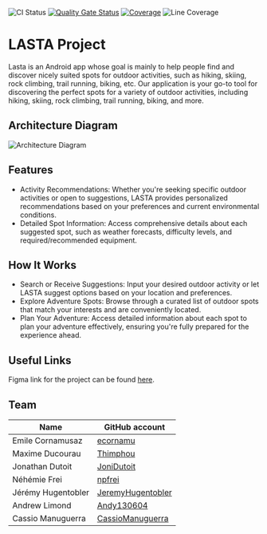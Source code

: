 ![CI Status](https://github.com/LASTA-OUTDOOR/lasta/actions/workflows/ci.yml/badge.svg)
[![Quality Gate Status](https://sonarcloud.io/api/project_badges/measure?project=LASTA-OUTDOOR_lasta&metric=alert_status)](https://sonarcloud.io/summary/new_code?id=LASTA-OUTDOOR_lasta)
[![Coverage](https://sonarcloud.io/api/project_badges/measure?project=LASTA-OUTDOOR_lasta&metric=coverage)](https://sonarcloud.io/summary/new_code?id=LASTA-OUTDOOR_lasta)
![Line Coverage](https://img.shields.io/badge/dynamic/json?url=https%3A%2F%2Fsonarcloud.io%2Fapi%2Fqualitygates%2Fproject_status%3FprojectKey%3DLASTA-OUTDOOR_lasta&query=%24.projectStatus.conditions%5B%3F(%40.metricKey%3D%3D'line_coverage')%5D.actualValue&suffix=%25&label=Line%20Coverage&link=https%3A%2F%2Fsonarcloud.io%2Fcomponent_measures%3Fmetric%3Dnew_line_coverage%26id%3DLASTA-OUTDOOR_lasta)



# LASTA Project

Lasta is an Android app whose goal is mainly to help people find and discover nicely suited spots for outdoor activities, such as hiking, skiing, rock climbing, trail running, biking, etc.
Our application is your go-to tool for discovering the perfect spots for a variety of outdoor activities, including hiking, skiing, rock climbing, trail running, biking, and more.
## Architecture Diagram

![Architecture Diagram](Architecture_diagram.jpg)
## Features

-   Activity Recommendations: Whether you're seeking specific outdoor activities or open to suggestions, LASTA provides personalized recommendations based on your preferences and current environmental conditions.
-   Detailed Spot Information: Access comprehensive details about each suggested spot, such as weather forecasts, difficulty levels, and required/recommended equipment.

## How It Works

-   Search or Receive Suggestions: Input your desired outdoor activity or let LASTA suggest options based on your location and preferences.
-   Explore Adventure Spots: Browse through a curated list of outdoor spots that match your interests and are conveniently located.
-   Plan Your Adventure: Access detailed information about each spot to plan your adventure effectively, ensuring you're fully prepared for the experience ahead.

## Useful Links

Figma link for the project can be found [here](https://www.figma.com/files/project/216392243).

## Team
| Name               | GitHub account                                            |
|--------------------|-----------------------------------------------------------|
| Emile Cornamusaz   | [ecornamu](https://github.com/ecornamu)                   |
| Maxime Ducourau    | [Thimphou](https://github.com/Thimphou)                   |
| Jonathan Dutoit    | [JoniDutoit](https://github.com/JoniDutoit)               |
| Néhémie Frei       | [npfrei](https://github.com/npfrei)                       |
| Jérémy Hugentobler | [JeremyHugentobler](https://github.com/JeremyHugentobler) |
| Andrew Limond      | [Andy130604](https://github.com/Andy130604)               |
| Cassio Manuguerra  | [CassioManuguerra](https://github.com/CassioManuguerra)   |
